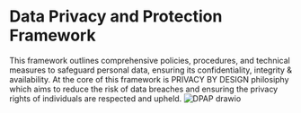 # Data Privacy and Protection Framework
This framework outlines comprehensive policies, procedures, and technical measures to safeguard personal data, ensuring its confidentiality, integrity &amp; availability. At the core of this framework is PRIVACY BY DESIGN philosiphy which aims to reduce the risk of data breaches and ensuring the privacy rights of individuals are respected and upheld.
![DPAP drawio](https://github.com/user-attachments/assets/84f9584c-1eef-41ca-a618-a01631f9be89)
